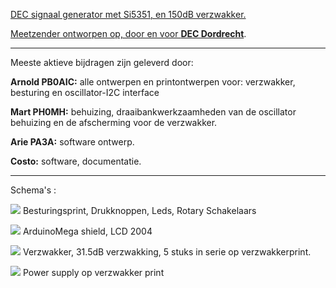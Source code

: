 <a href="https://www.pi4dec.nl/zelfbouw-meetzender/">DEC signaal generator met Si5351, en 150dB verzwakker.<p>
Meetzender ontworpen op, door en voor <b>DEC Dordrecht</b></a>.
<hr>
Meeste aktieve bijdragen zijn geleverd door:

<b>Arnold PB0AIC:</b>  alle ontwerpen en printontwerpen voor: verzwakker, besturing en oscillator-I2C interface

<b>Mart PH0MH:</b> behuizing, draaibankwerkzaamheden van de oscillator behuizing en de afscherming voor de verzwakker.

<b>Arie PA3A:</b> software ontwerp.

<b>Costo:</b> software, documentatie.

---------------------------------------------------------------------------------------------------------------
Schema's :
<p><a target="_blank" rel="noopener noreferrer" href="https://github.com/costonisp/Meetzender/blob/master/images/Besturingsprint.jpg"><img src="https://github.com/costonisp/Meetzender/blob/master/images/BesturingsprintTN.jpg" ></a>
Besturingsprint, Drukknoppen, Leds, Rotary Schakelaars</p>

<p><a target="_blank" rel="noopener noreferrer" href="https://github.com/costonisp/Meetzender/blob/master/images/Display-ArduinoMega.jpg"><img src="https://github.com/costonisp/Meetzender/blob/master/images/Display-ArduinoMegaTN.jpg"></a>
ArduinoMega shield, LCD 2004 
  
<p><a target="_blank" rel="noopener noreferrer" href="https://github.com/costonisp/Meetzender/blob/master/images/Attenuator.jpg"><img src="https://github.com/costonisp/Meetzender/blob/master/images/AttenuatorTN.jpg"></a>
Verzwakker, 31.5dB verzwakking, 5 stuks in serie op verzwakkerprint.</p>

<p><a target="_blank" rel="noopener noreferrer" href="https://github.com/costonisp/Meetzender/blob/master/images/AttenuatorPower.jpg"><img src="https://github.com/costonisp/Meetzender/blob/master/images/AttenuatorPowerTN.jpg"></a>
Power supply op verzwakker print</p> 
